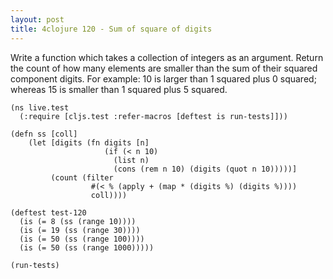 ```yaml
---
layout: post
title: 4clojure 120 - Sum of square of digits
---
```


Write a function which takes a collection of integers as an argument.
Return the count of how many elements are smaller than the sum of their squared component digits.
For example: 10 is larger than 1 squared plus 0 squared; whereas 15 is smaller than 1 squared plus 5 squared.

<pre><code class="language-klipse">(ns live.test
  (:require [cljs.test :refer-macros [deftest is run-tests]]))
  
(defn ss [coll]
    (let [digits (fn digits [n]
                     (if (< n 10)
                       (list n)
                       (cons (rem n 10) (digits (quot n 10)))))]
         (count (filter
                  #(< % (apply + (map * (digits %) (digits %))))
                  coll))))

(deftest test-120
  (is (= 8 (ss (range 10))))
  (is (= 19 (ss (range 30))))
  (is (= 50 (ss (range 100))))
  (is (= 50 (ss (range 1000)))))
  
(run-tests)
</code></pre>
